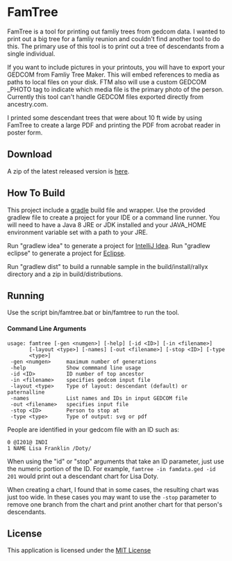 FamTree
=======

FamTree is a tool for printing out famliy trees from gedcom data. I wanted
to print out a big tree for a famliy reunion and couldn't find another
tool to do this.  The primary use of this tool is to print out a tree of
descendants from a single individual.

If you want to include pictures in your printouts, you will have to
export your GEDCOM from Famliy Tree Maker.  This will embed references
to media as paths to local files on your disk. FTM also will use a custom
GEDCOM _PHOTO tag to indicate which media file is the primary photo
of the person.  Currently this tool can't handle GEDCOM files exported
directly from ancestry.com.

I printed some descendant trees that were about 10 ft wide by using FamTree
to create a large PDF and printing the PDF from acrobat reader in poster
form.

Download
--------
A zip of the latest released version is [here](https://github.com/sappling/famtree/releases).

How To Build
------------
This project include a [gradle](http://gradle.org) build file and wrapper.
Use the provided gradlew file to create a project for your IDE or a
command line runner.  You will need to have a Java 8 JRE or JDK installed and your
JAVA_HOME environment variable set with a path to your JRE.

Run "gradlew idea" to generate a project for [IntelliJ Idea](https://www.jetbrains.com/idea/).
Run "gradlew eclipse" to generate a project for [Eclipse](https://eclipse.org/ide/).

Run "gradlew dist" to build a runnable sample in the build/install/rallyx
directory and a zip in build/distributions.

Running
-------
Use the script bin/famtree.bat or bin/famtree to run the tool.


#### Command Line Arguments

```
usage: famtree [-gen <numgen>] [-help] [-id <ID>] [-in <filename>]
       [-layout <type>] [-names] [-out <filename>] [-stop <ID>] [-type
       <type>]
 -gen <numgen>     maximum number of generations
 -help             Show commmand line usage
 -id <ID>          ID number of top ancestor
 -in <filename>    specifies gedcom input file
 -layout <type>    Type of layout: descendant (default) or paternalline
 -names            List names and IDs in input GEDCOM file
 -out <filename>   specifies input file
 -stop <ID>        Person to stop at
 -type <type>      Type of output: svg or pdf
```

People are identified in your gedcom file with an ID such as:
```
0 @I201@ INDI
1 NAME Lisa Franklin /Doty/
```
When using the "id" or "stop" arguments that take an ID parameter, just
use the numeric portion of the ID.  For example,
`famtree -in famdata.ged -id 201` would
print out a descendant chart for Lisa Doty.

When creating a chart, I found that in some cases, the resulting chart
was just too wide.  In these cases you may want to use the `-stop` parameter
to remove one branch from the chart and print another chart for that person's
descendants.


License
-------
This application is licensed under the [MIT License](https://opensource.org/licenses/MIT)

